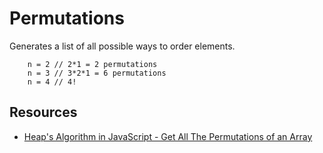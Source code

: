 # Permutations

Generates a list of all possible ways to order elements.

        n = 2 // 2*1 = 2 permutations
        n = 3 // 3*2*1 = 6 permutations
        n = 4 // 4!

## Resources

-   [Heap's Algorithm in JavaScript - Get All The Permutations of an Array
    ](https://www.youtube.com/watch?v=xghJNlMibX4)
